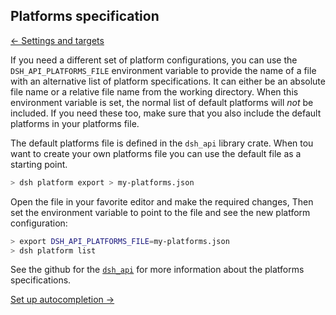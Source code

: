 ## Platforms specification

[&#x2190; Settings and targets](settings_targets.md)

If you need a different set of platform configurations,
you can use the `DSH_API_PLATFORMS_FILE` environment variable to provide
the name of a file with an alternative list of platform specifications.
It can either be an absolute file name
or a relative file name from the working directory.
When this environment variable is set, the normal list of default platforms
will <em>not</em> be included. If you need these too, make sure that you also
include the default platforms in your platforms file.

The default platforms file is defined in the `dsh_api` library crate.
When tou want to create your own platforms file you can use the default file as a starting point.

```bash
> dsh platform export > my-platforms.json
```

Open the file in your favorite editor and make the required changes,
Then set the environment variable to point to the file and see the new platform configuration:

```bash
> export DSH_API_PLATFORMS_FILE=my-platforms.json
> dsh platform list
```

See the github for the [`dsh_api`](https://github.com/kpn-dsh/dsh-api) for more information
about the platforms specifications.

[Set up autocompletion &#x2192;](autocompletion.md)
